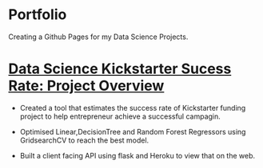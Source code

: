 # Portfolio
Creating a Github Pages for my Data Science Projects.

# [Data Science Kickstarter Sucess Rate: Project Overview](https://github.com/Jaspreetsm21/Kickstarter_Funding)
- Created a tool that estimates the success rate of Kickstarter funding project to help entrepreneur achieve a successful campagin.

- Optimised Linear,DecisionTree and Random Forest Regressors using GridsearchCV to reach the best model.

- Built a client facing API using flask and Heroku to view that on the web.
